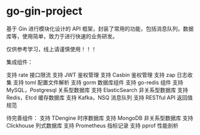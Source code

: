 # go-gin-project
基于 Gin 进行模块化设计的 API 框架，封装了常用的功能，包括消息队列，数据库等，使用简单，致力于进行快速的业务研发。

仅供参考学习，线上请谨慎使用！！！

集成组件：

支持 rate 接口限流
支持 JWT 鉴权管理
支持 Casbin 鉴权管理
支持 zap 日志收集
支持 toml 配置文件解析
支持 gorm 数据库组件
支持 go-redis 组件
支持 MySQL，Postgresql 关系型数据库
支持 ElasticSearch 非关系型数据库
支持 Redis，Etcd 缓存数据库
支持 Kafka，NSQ 消息队列
支持 RESTful API 返回值规范

待完善组件：
支持 TDengine 时序数据库
支持 MongoDB 非关系型数据库
支持 Clickhouse 列式数据库
支持 Prometheus 指标记录
支持 pprof 性能剖析

